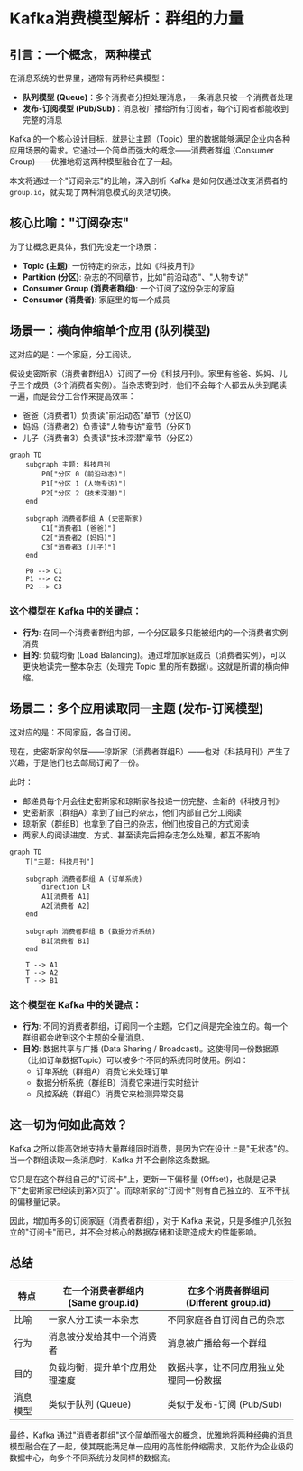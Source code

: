 # Kafka消费模型解析：群组的力量

## 引言：一个概念，两种模式

在消息系统的世界里，通常有两种经典模型：
- **队列模型 (Queue)**：多个消费者分担处理消息，一条消息只被一个消费者处理
- **发布-订阅模型 (Pub/Sub)**：消息被广播给所有订阅者，每个订阅者都能收到完整的消息

Kafka 的一个核心设计目标，就是让主题（Topic）里的数据能够满足企业内各种应用场景的需求。它通过一个简单而强大的概念——消费者群组 (Consumer Group)——优雅地将这两种模型融合在了一起。

本文将通过一个"订阅杂志"的比喻，深入剖析 Kafka 是如何仅通过改变消费者的 `group.id`，就实现了两种消息模式的灵活切换。

## 核心比喻："订阅杂志"

为了让概念更具体，我们先设定一个场景：

- **Topic (主题)**: 一份特定的杂志，比如《科技月刊》
- **Partition (分区)**: 杂志的不同章节，比如"前沿动态"、"人物专访"
- **Consumer Group (消费者群组)**: 一个订阅了这份杂志的家庭
- **Consumer (消费者)**: 家庭里的每一个成员

## 场景一：横向伸缩单个应用 (队列模型)

这对应的是：一个家庭，分工阅读。

假设史密斯家（消费者群组A）订阅了一份《科技月刊》。家里有爸爸、妈妈、儿子三个成员（3个消费者实例）。当杂志寄到时，他们不会每个人都去从头到尾读一遍，而是会分工合作来提高效率：

- 爸爸（消费者1）负责读"前沿动态"章节（分区0）
- 妈妈（消费者2）负责读"人物专访"章节（分区1）
- 儿子（消费者3）负责读"技术深潜"章节（分区2）

```mermaid
graph TD
    subgraph 主题: 科技月刊
        P0["分区 0 (前沿动态)"]
        P1["分区 1 (人物专访)"]
        P2["分区 2 (技术深潜)"]
    end

    subgraph 消费者群组 A (史密斯家)
        C1["消费者1 (爸爸)"]
        C2["消费者2 (妈妈)"]
        C3["消费者3 (儿子)"]
    end

    P0 --> C1
    P1 --> C2
    P2 --> C3
```

### 这个模型在 Kafka 中的关键点：

- **行为**: 在同一个消费者群组内部，一个分区最多只能被组内的一个消费者实例消费
- **目的**: 负载均衡 (Load Balancing)。通过增加家庭成员（消费者实例），可以更快地读完一整本杂志（处理完 Topic 里的所有数据）。这就是所谓的横向伸缩。

## 场景二：多个应用读取同一主题 (发布-订阅模型)

这对应的是：不同家庭，各自订阅。

现在，史密斯家的邻居——琼斯家（消费者群组B）——也对《科技月刊》产生了兴趣，于是他们也去邮局订阅了一份。

此时：
- 邮递员每个月会往史密斯家和琼斯家各投递一份完整、全新的《科技月刊》
- 史密斯家（群组A）拿到了自己的杂志，他们内部自己分工阅读
- 琼斯家（群组B）也拿到了自己的杂志，他们也按自己的方式阅读
- 两家人的阅读进度、方式、甚至读完后把杂志怎么处理，都互不影响

```mermaid
graph TD
    T["主题: 科技月刊"]

    subgraph 消费者群组 A (订单系统)
        direction LR
        A1[消费者 A1]
        A2[消费者 A2]
    end

    subgraph 消费者群组 B (数据分析系统)
        B1[消费者 B1]
    end

    T --> A1
    T --> A2
    T --> B1
```

### 这个模型在 Kafka 中的关键点：

- **行为**: 不同的消费者群组，订阅同一个主题，它们之间是完全独立的。每一个群组都会收到这个主题的全量消息。
- **目的**: 数据共享与广播 (Data Sharing / Broadcast)。这使得同一份数据源（比如订单数据Topic）可以被多个不同的系统同时使用。例如：
  - 订单系统（群组A）消费它来处理订单
  - 数据分析系统（群组B）消费它来进行实时统计
  - 风控系统（群组C）消费它来检测异常交易

## 这一切为何如此高效？

Kafka 之所以能高效地支持大量群组同时消费，是因为它在设计上是"无状态"的。当一个群组读取一条消息时，Kafka 并不会删除这条数据。

它只是在这个群组自己的"订阅卡"上，更新一下偏移量 (Offset)，也就是记录下"史密斯家已经读到第X页了"。而琼斯家的"订阅卡"则有自己独立的、互不干扰的偏移量记录。

因此，增加再多的订阅家庭（消费者群组），对于 Kafka 来说，只是多维护几张独立的"订阅卡"而已，并不会对核心的数据存储和读取造成大的性能影响。

## 总结

| 特点 | 在一个消费者群组内 (Same group.id) | 在多个消费者群组间 (Different group.id) |
|------|-----------------------------------|----------------------------------------|
| 比喻 | 一家人分工读一本杂志 | 不同家庭各自订阅自己的杂志 |
| 行为 | 消息被分发给其中一个消费者 | 消息被广播给每一个群组 |
| 目的 | 负载均衡，提升单个应用处理速度 | 数据共享，让不同应用独立处理同一份数据 |
| 消息模型 | 类似于队列 (Queue) | 类似于发布-订阅 (Pub/Sub) |

最终，Kafka 通过"消费者群组"这个简单而强大的概念，优雅地将两种经典的消息模型融合在了一起，使其既能满足单一应用的高性能伸缩需求，又能作为企业级的数据中心，向多个不同系统分发同样的数据流。 